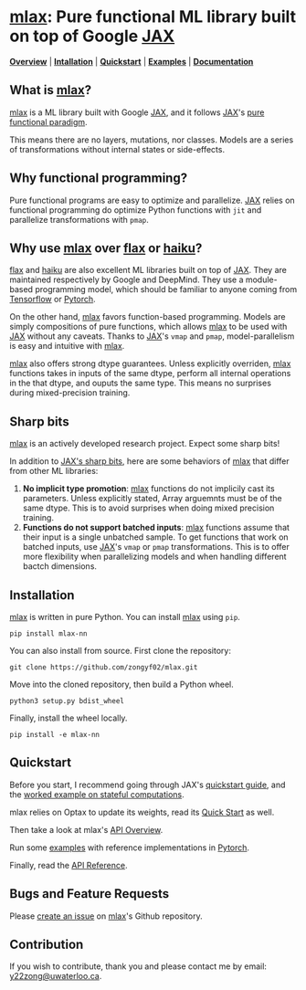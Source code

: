 # [mlax]: Pure functional ML library built on top of Google [JAX]

[**Overview**](#overview)
| [**Intallation**](#installation)
| [**Quickstart**](#quickstart)
| [**Examples**](https://github.com/zongyf02/mlax/tree/main/examples)
| [**Documentation**](https://mlax.readthedocs.io/en/latest/)

## What is [mlax]?<a id="overview"></a>
[mlax] is a ML library built with Google [JAX], and it follows [JAX]'s
[pure functional paradigm](https://jax.readthedocs.io/en/latest/notebooks/Common_Gotchas_in_JAX.html#pure-functions).

This means there are no layers, mutations, nor classes. Models are a series of
transformations without internal states or side-effects.

## Why functional programming?
Pure functional programs are easy to optimize and parallelize. [JAX] relies on
functional programming do optimize Python functions with `jit` and parallelize
transformations with `pmap`.

## Why use [mlax] over [flax] or [haiku]?
[flax] and [haiku] are also excellent ML libraries built on top of [JAX]. They
are maintained respectively by Google and DeepMind. They use a module-based
programming model, which should be familiar to anyone coming from [Tensorflow] 
or [Pytorch].

On the other hand, [mlax] favors function-based programming. Models are simply
compositions of pure functions, which allows [mlax] to be used with [JAX]
without any caveats. Thanks to [JAX]'s `vmap` and `pmap`, model-parallelism
is easy and intuitive with [mlax].

[mlax] also offers strong dtype guarantees. Unless explicitly overriden, [mlax]
functions takes in inputs of the same dtype, perform all internal operations in
the that dtype, and ouputs the same type. This means no surprises during
mixed-precision training.

## Sharp bits<a id="sharp-bits"></a>
[mlax] is an actively developed research project. Expect some sharp bits!

In addition to [JAX's sharp bits](https://jax.readthedocs.io/en/latest/notebooks/Common_Gotchas_in_JAX.html),
here are some behaviors of [mlax] that differ from other ML libraries:
1.  **No implicit type promotion**: [mlax] functions do not implicily cast its
parameters. Unless explicitly stated, Array arguemnts must be of the same dtype.
This is to avoid surprises when doing mixed precision training.
2. **Functions do not support batched inputs**: [mlax] functions assume that
their input is a single unbatched sample. To get functions that work on batched
inputs, use [JAX]'s `vmap` or `pmap` transformations. This is to offer more
flexibility when parallelizing models and when handling different bactch
dimensions.

## Installation<a id="installation"></a>
[mlax] is written in pure Python. You can install [mlax] using `pip`.

```pip install mlax-nn```

You can also install from source. First clone the repository:

```git clone https://github.com/zongyf02/mlax.git```

Move into the cloned repository, then build a Python wheel.

```python3 setup.py bdist_wheel```

Finally, install the wheel locally.

```pip install -e mlax-nn```

## Quickstart<a id="quickstart"></a>
Before you start, I recommend going through JAX's
[quickstart guide](https://jax.readthedocs.io/en/latest/notebooks/quickstart.html),
and the [worked example on stateful computations](https://jax.readthedocs.io/en/latest/jax-101/07-state.html#simple-worked-example-linear-regression).

mlax relies on Optax to update its weights, read its [Quick Start](https://optax.readthedocs.io/en/latest/optax-101.html) as well.

Then take a look at mlax's [API Overview](https://mlax.readthedocs.io/en/latest/overview.html).

Run some [examples](https://github.com/zongyf02/mlax/tree/main/examples) with
reference implementations in [Pytorch].

Finally, read the [API Reference](https://mlax.readthedocs.io/en/latest/apidocs/modules.html).

## Bugs and Feature Requests
Please [create an issue](https://github.com/zongyf02/mlax/issues) on [mlax]'s
Github repository.

## Contribution
If you wish to contribute, thank you and please contact me by email:
y22zong@uwaterloo.ca.

[mlax]: https://github.com/zongyf02/mlax
[JAX]: https://github.com/google/jax
[flax]: https://github.com/google/flax
[haiku]: https://github.com/deepmind/dm-haiku
[Tensorflow]: https://www.tensorflow.org/
[Pytorch]: https://pytorch.org/

